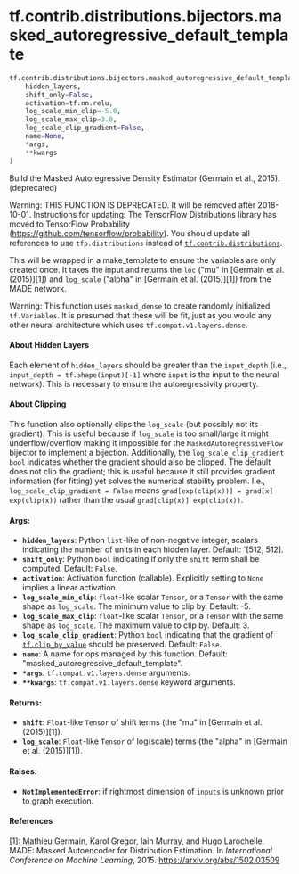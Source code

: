 <div itemscope itemtype="http://developers.google.com/ReferenceObject">
<meta itemprop="name" content="tf.contrib.distributions.bijectors.masked_autoregressive_default_template" />
<meta itemprop="path" content="Stable" />
</div>

# tf.contrib.distributions.bijectors.masked_autoregressive_default_template

``` python
tf.contrib.distributions.bijectors.masked_autoregressive_default_template(
    hidden_layers,
    shift_only=False,
    activation=tf.nn.relu,
    log_scale_min_clip=-5.0,
    log_scale_max_clip=3.0,
    log_scale_clip_gradient=False,
    name=None,
    *args,
    **kwargs
)
```

Build the Masked Autoregressive Density Estimator (Germain et al., 2015). (deprecated)

Warning: THIS FUNCTION IS DEPRECATED. It will be removed after 2018-10-01.
Instructions for updating:
The TensorFlow Distributions library has moved to TensorFlow Probability (https://github.com/tensorflow/probability). You should update all references to use `tfp.distributions` instead of <a href="../../../../tf/contrib/distributions.md"><code>tf.contrib.distributions</code></a>.

This will be wrapped in a make_template to ensure the variables are only
created once. It takes the input and returns the `loc` ("mu" in [Germain et
al. (2015)][1]) and `log_scale` ("alpha" in [Germain et al. (2015)][1]) from
the MADE network.

Warning: This function uses `masked_dense` to create randomly initialized
`tf.Variables`. It is presumed that these will be fit, just as you would any
other neural architecture which uses `tf.compat.v1.layers.dense`.

#### About Hidden Layers

Each element of `hidden_layers` should be greater than the `input_depth`
(i.e., `input_depth = tf.shape(input)[-1]` where `input` is the input to the
neural network). This is necessary to ensure the autoregressivity property.

#### About Clipping

This function also optionally clips the `log_scale` (but possibly not its
gradient). This is useful because if `log_scale` is too small/large it might
underflow/overflow making it impossible for the `MaskedAutoregressiveFlow`
bijector to implement a bijection. Additionally, the `log_scale_clip_gradient`
`bool` indicates whether the gradient should also be clipped. The default does
not clip the gradient; this is useful because it still provides gradient
information (for fitting) yet solves the numerical stability problem. I.e.,
`log_scale_clip_gradient = False` means
`grad[exp(clip(x))] = grad[x] exp(clip(x))` rather than the usual
`grad[clip(x)] exp(clip(x))`.

#### Args:

* <b>`hidden_layers`</b>: Python `list`-like of non-negative integer, scalars
    indicating the number of units in each hidden layer. Default: `[512, 512].
* <b>`shift_only`</b>: Python `bool` indicating if only the `shift` term shall be
    computed. Default: `False`.
* <b>`activation`</b>: Activation function (callable). Explicitly setting to `None`
    implies a linear activation.
* <b>`log_scale_min_clip`</b>: `float`-like scalar `Tensor`, or a `Tensor` with the
    same shape as `log_scale`. The minimum value to clip by. Default: -5.
* <b>`log_scale_max_clip`</b>: `float`-like scalar `Tensor`, or a `Tensor` with the
    same shape as `log_scale`. The maximum value to clip by. Default: 3.
* <b>`log_scale_clip_gradient`</b>: Python `bool` indicating that the gradient of
    <a href="../../../../tf/clip_by_value.md"><code>tf.clip_by_value</code></a> should be preserved. Default: `False`.
* <b>`name`</b>: A name for ops managed by this function. Default:
    "masked_autoregressive_default_template".
* <b>`*args`</b>: `tf.compat.v1.layers.dense` arguments.
* <b>`**kwargs`</b>: `tf.compat.v1.layers.dense` keyword arguments.


#### Returns:

* <b>`shift`</b>: `Float`-like `Tensor` of shift terms (the "mu" in
    [Germain et al.  (2015)][1]).
* <b>`log_scale`</b>: `Float`-like `Tensor` of log(scale) terms (the "alpha" in
    [Germain et al. (2015)][1]).


#### Raises:

* <b>`NotImplementedError`</b>: if rightmost dimension of `inputs` is unknown prior to
    graph execution.

#### References

[1]: Mathieu Germain, Karol Gregor, Iain Murray, and Hugo Larochelle. MADE:
     Masked Autoencoder for Distribution Estimation. In _International
     Conference on Machine Learning_, 2015. https://arxiv.org/abs/1502.03509